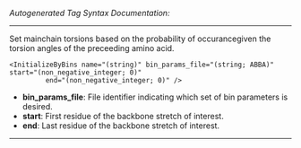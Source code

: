_Autogenerated Tag Syntax Documentation:_

---
Set mainchain torsions based on the probability of occurancegiven the torsion angles of the preceeding amino acid.

```
<InitializeByBins name="(string)" bin_params_file="(string; ABBA)" start="(non_negative_integer; 0)"
         end="(non_negative_integer; 0)" />
```

-   **bin_params_file**: File identifier indicating which set of bin parameters is desired.
-   **start**: First residue of the backbone stretch of interest.
-   **end**: Last residue of the backbone stretch of interest.

---
